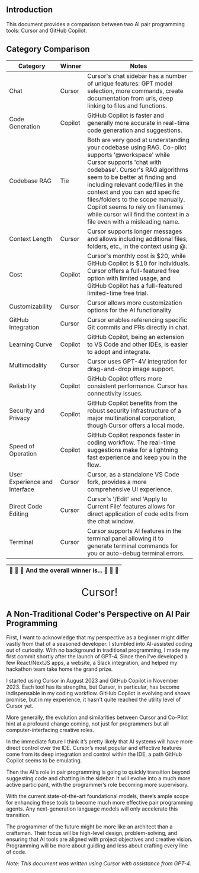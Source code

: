 ## Introduction

This document provides a comparison between two AI pair programming tools: Cursor and GitHub Copilot.

## Category Comparison

| Category | Winner | Notes |
|----------|--------|-------|
| Chat | Cursor | Cursor's chat sidebar has a number of unique features: GPT model selection, more commands, create documentation from urls, deep linking to files and functions. |
| Code Generation | Copilot | GitHub Copilot is faster and generally more accurate in real-time code generation and suggestions. |
| Codebase RAG | Tie | Both are very good at understanding your codebase using RAG. Co-pilot supports '@workspace' while Cursor supports 'chat with codebase'. Cursor's RAG algorithms seem to be better at finding and including relevant code/files in the context and you can add specific files/folders to the scope manually. Copilot seems to rely on filenames while cursor will find the context in a file even with a misleading name. |
| Context Length | Cursor | Cursor supports longer messages and allows including additional files, folders, etc., in the context using @. |
| Cost | Copilot | Cursor's monthly cost is $20, while GitHub Copilot is $10 for individuals. Cursor offers a full-featured free option with limited usage, and GitHub Copilot has a full-featured limited-time free trial. |
| Customizability | Cursor | Cursor allows more customization options for the AI functionality |
| GitHub Integration | Cursor | Cursor enables referencing specific Git commits and PRs directly in chat. |
| Learning Curve | Copilot | GitHub Copilot, being an extension to VS Code and other IDEs, is easier to adopt and integrate. |
| Multimodality | Cursor | Cursor uses GPT-4V integration for drag-and-drop image support. |
| Reliability | Copilot | GitHub Copilot offers more consistent performance. Cursor has connectivity issues. |
| Security and Privacy | Copilot | GitHub Copilot benefits from the robust security infrastructure of a major multinational corporation, though Cursor offers a local mode. |
| Speed of Operation | Copilot | GitHub Copilot responds faster in coding workflow. The real-time suggestions make for a lightning fast experience and keep you in the flow. |
| User Experience and Interface | Cursor | Cursor, as a standalone VS Code fork, provides a more comprehensive UI experience. |
| Direct Code Editing | Cursor | Cursor's '/Edit' and 'Apply to Current File' features allows for direct application of code edits from the chat window. |
| Terminal | Cursor | Cursor supports AI features in the terminal panel allowing it to generate terminal commands for you or auto-debug terminal errors. |

 :drum: :drum: :drum: And the overall winner is... :drum: :drum: :drum: |
 :---:|
 <p align="center" style="font-size:2em;">Cursor!</p>

## A Non-Traditional Coder's Perspective on AI Pair Programming

First, I want to acknowledge that my perspective as a beginner might differ vastly from that of a seasoned developer. I stumbled into AI-assisted coding out of curiosity. With no background in traditional programming, I made my first commit shortly after the launch of GPT-4. Since then I've developed a few React/NextJS apps, a website, a Slack integration, and helped my hackathon team take home the grand prize.

I started using Cursor in August 2023 and GitHub Copilot in November 2023. Each tool has its strengths, but Cursor, in particular, has become indispensable in my coding workflow. GitHub Copilot is evolving and shows promise, but in my experience, it hasn't quite reached the utility level of Cursor yet.

More generally, the evolution and similarities between Cursor and Co-Pilot hint at a profound change coming, not just for programmers but all computer-interfacing creative roles.

In the immediate future I think it’s pretty likely that AI systems will have more direct control over the IDE. Cursor’s most popular and effective features come from its deep integration and control within the IDE, a path GitHub Copilot seems to be emulating.

Then the AI's role in pair programming is going to quickly transition beyond suggesting code and chatting in the sidebar. It will evolve into a much more active participant, with the programmer’s role becoming more supervisory.

With the current state-of-the-art foundational models, there’s ample scope for enhancing these tools to become much more effective pair programming agents. Any next-generation language models will only accelerate this transition.

The programmer of the future might be more like an architect than a craftsman. Their focus will be high-level design, problem-solving, and ensuring that AI tools are aligned with project objectives and creative vision. Programming will be more about guiding and less about crafting every line of code.


*Note: This document was written using Cursor with assistance from GPT-4.*


